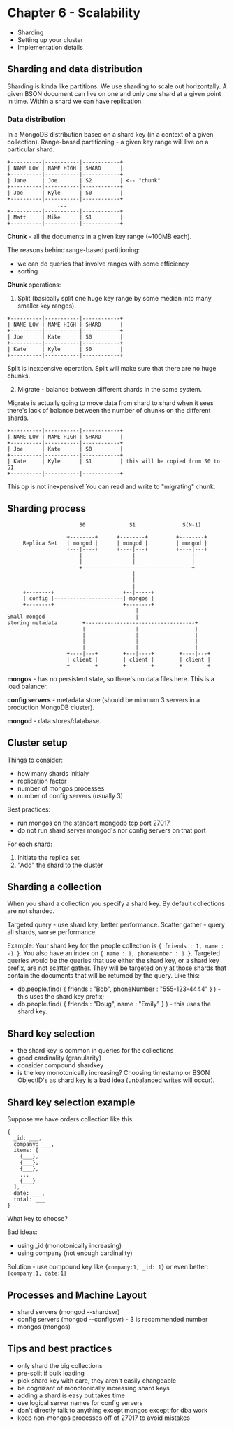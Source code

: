 # Chapter 6 - Scalability

- Sharding
- Setting up your cluster
- Implementation details

## Sharding and data distribution

Sharding is kinda like partitions. We use sharding to scale out horizontally.
A given BSON document can live on one and only one shard at a given point in time. Within a shard we can have replication.

### Data distribution

In a MongoDB distribution based on a shard key (in a context of a given collection).
Range-based partitioning - a given key range will live on a particular shard.

```
+----------|-----------|------------+
| NAME LOW | NAME HIGH | SHARD      |
+----------|-----------|------------+
| Jane     | Joe       | S2         | <-- "chunk"
+----------|-----------|------------+
| Joe      | Kyle      | S0         |
+----------|-----------|------------+
                ...
+----------|-----------|------------+
| Matt     | Mike      | S1         |
+----------|-----------|------------+
```

**Chunk** - all the documents in a given key range (~100MB each).

The reasons behind range-based partitioning:

- we can do queries that involve ranges with some efficiency
- sorting

**Chunk** operations:

1. Split (basically split one huge key range by some median into many smaller key ranges).

```
+----------|-----------|------------+
| NAME LOW | NAME HIGH | SHARD      |
+----------|-----------|------------+
| Joe      | Kate      | S0         |
+----------|-----------|------------+
| Kate     | Kyle      | S0         |
+----------|-----------|------------+
```
Split is inexpensive operation. Split will make sure that there are no huge chunks.

2. Migrate - balance between different shards in the same system.

Migrate is actually going to move data from shard to shard when it sees there's lack of balance between the number of chunks on the different shards.

```
+----------|-----------|------------+
| NAME LOW | NAME HIGH | SHARD      |
+----------|-----------|------------+
| Joe      | Kate      | S0         |
+----------|-----------|------------+
| Kate     | Kyle      | S1         | this will be copied from S0 to S1
+----------|-----------|------------+
```

This op is not inexpensive! You can read and write to "migrating" chunk.

## Sharding process

```
                       S0              S1               S(N-1)

                   +--------+      +--------+         +--------+
     Replica Set   | mongod |      | mongod |         | mongod |
                   +---|----+      +----|---+         +----|---+
                       |                |                  |
                       |                |                  |
                       +-----------------------------------+
                                        |
                                        |
                                        |
     +--------+                      +--|-----+
     | config |----------------------| mongos |
     +--------+                      +--------+
                                         |
Small mongod                             |
storing metadata        +-----------------------------------+
                        |                |                  |
                        |                |                  |
                        |                |                  |
                        |                |                  |
                   +----|---+        +---|----+        +----|---+
                   | client |        | client |        | client |
                   +--------+        +--------+        +--------+
```

**mongos** - has no persistent state, so there's no data files here. This is a load balancer.

**config servers** - metadata store (should be minmum 3 servers in a production MongoDB cluster).

**mongod** - data stores/database.

## Cluster setup

Things to consider:

- how many shards initialy
- replication factor
- number of mongos processes
- number of config servers (usually 3)

Best practices:

- run mongos on the standart mongodb tcp port 27017
- do not run shard server mongod's nor config servers on that port

For each shard:

1. Initiate the replica set
2. "Add" the shard to the cluster

## Sharding a collection

When you shard a collection you specify a shard key. By default collections are not sharded.

Targeted query - use shard key, better performance.
Scatter gather - query all shards, worse performance.

Example: Your shard key for the people collection is `{ friends : 1, name : -1 }`. You also have an index on `{ name : 1, phoneNumber : 1 }`. Targeted queries would be the queries that use either the shard key, or a shard key prefix, are not scatter gather. They will be targeted only at those shards that contain the documents that will be returned by the query. Like this:

- db.people.find( { friends : "Bob", phoneNumber : "555-123-4444" } ) - this uses the shard key prefix;
- db.people.find( { friends : "Doug", name : "Emily" } ) - this uses the shard key.

## Shard key selection

- the shard key is common in queries for the collections
- good cardinality (granularity)
- consider compound shardkey
- is the key monotonically increasing? Choosing timestamp or BSON ObjectID's as shard key is a bad idea (unbalanced writes will occur).

## Shard key selection example

Suppose we have orders collection like this:

```
{
  _id: ___,
  company: ___,
  items: [
    {___},
    {___},
    {___},
    ...
    {___}
  ],
  date: ___,
  total: ___
}
```

What key to choose?

Bad ideas:

- using _id (monotonically increasing)
- using company (not enough cardinality)

Solution - use compound key like `{company:1, _id: 1}` or even better: `{company:1, date:1}`

## Processes and Machine Layout

- shard servers (mongod --shardsvr)
- config servers (mongod --configsvr) - 3 is recommended number
- mongos (mongos)

## Tips and best practices

- only shard the big collections
- pre-split if bulk loading
- pick shard key with care, they aren't easily changeable
- be cognizant of monotonically increasing shard keys
- adding a shard is easy but takes time
- use logical server names for config servers
- don't directly talk to anything except mongos except for dba work
- keep non-mongos processes off of 27017 to avoid mistakes
